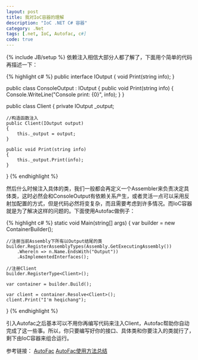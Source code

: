 ```yaml
---
layout: post
title: 我对IoC容器的理解
description: "IoC .NET C# 容器"
category: .Net
tags: [.net, IoC, Autofac, c#]
code: true
---
```

{% include JB/setup %}
依赖注入相信大部分人都了解了，下面用个简单的代码再描述一下：

{% highlight c# %}
public interface IOutput
{
    void Print(string info);
}

public class ConsoleOutput : IOutput
{
    public void Print(string info)
    {
        Console.WriteLine("Console print: {0}", info);
    }
}

public class Client
{
    private IOutput _output;

    //构造函数注入
    public Client(IOutput output)
    {
        this._output = output;
    }

    public void Print(string info)
    {
        this._output.Print(info);
    }
}
{% endhighlight %}

然后什么时候注入具体的类，我们一般都会再定义一个Assembler来负责决定具体类，这时必然会和ConsoleOutput有依赖关系产生，或者灵活一点可以采用反射加配置的方式，但是代码必然将变复杂，而且需要考虑到许多情况。而IoC容器就是为了解决这样的问题的。下面使用Autofac做例子：

{% highlight c# %}
static void Main(string[] args)
{
    var builder = new ContainerBuilder();

    //注册当前Assembly下所有以Output结尾的类
    builder.RegisterAssemblyTypes(Assembly.GetExecutingAssembly())
        .Where(n => n.Name.EndsWith("Output"))
        .AsImplementedInterfaces();

    //注册Client
    builder.RegisterType<Client>();

    var container = builder.Build();

    var client = container.Resolve<Client>();
    client.Print("I'm heqichang");
}
{% endhighlight %}

引入Autofac之后基本可以不用你再编写代码来注入Client，Autofac帮助你自动完成了这一些事。所以，你只要编写好你的接口、具体类和你要注入的类就行了，剩下由IoC容器来组合运行。


参考链接：
[AutoFac](http://autofac.org/)
[AutoFac使用方法总结](http://niuyi.github.io/blog/2012/04/06/autofac-by-unit-test/)

